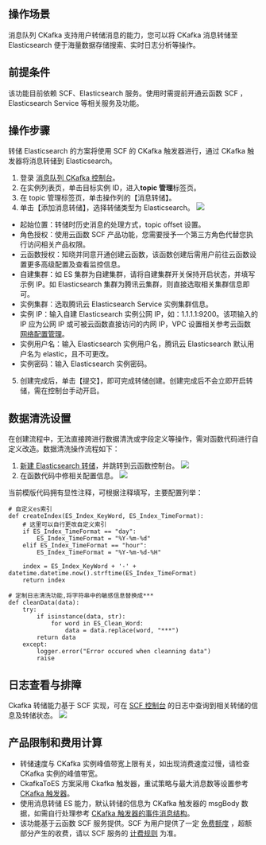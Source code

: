 ## 操作场景
消息队列 CKafka 支持用户转储消息的能力，您可以将 CKafka 消息转储至 Elasticsearch 便于海量数据存储搜索、实时日志分析等操作。

## 前提条件
该功能目前依赖 SCF、Elasticsearch 服务。使用时需提前开通云函数 SCF ，Elasticsearch Service 等相关服务及功能。


## 操作步骤[](id:1)
转储 Elasticsearch 的方案将使用 SCF 的 CKafka 触发器进行，通过 CKafka 触发器将消息转储到 Elasticsearch。
1. 登录 [消息队列 CKafka 控制台](https://console.cloud.tencent.com/ckafka)。
2. 在实例列表页，单击目标实例 ID，进入**topic 管理**标签页。
3. 在 topic 管理标签页，单击操作列的【消息转储】。
4. 单击【添加消息转储】，选择转储类型为 Elasticsearch。
![](https://main.qcloudimg.com/raw/ef35ef87117791731fffff3b6c8a28ff.png)
 - 起始位置：转储时历史消息的处理方式，topic offset 设置。
 - 角色授权：使用云函数 SCF 产品功能，您需要授予一个第三方角色代替您执行访问相关产品权限。
 - 云函数授权：知晓并同意开通创建云函数，该函数创建后需用户前往云函数设置更多高级配置及查看监控信息。
 - 自建集群：如 ES 集群为自建集群，请将自建集群开关保持开启状态，并填写示例 IP。如 Elasticsearch 集群为腾讯云集群，则直接选取相关集群信息即可。
 - 实例集群：选取腾讯云 Elasticsearch Service 实例集群信息。
 - 实例 IP：输入自建 Elasticsearch 实例公网 IP，如：1.1.1.1:9200。该项输入的 IP 应为公网 IP 或可被云函数直接访问的内网 IP，VPC 设置相关参考云函数 [网络配置管理](https://cloud.tencent.com/document/product/583/38202)。
 - 实例用户名：输入 Elasticsearch 实例用户名，腾讯云 Elasticsearch 默认用户名为 elastic，且不可更改。
 - 实例密码：输入  Elasticsearch 实例密码。
5. 创建完成后，单击【提交】，即可完成转储创建。创建完成后不会立即开启转储，需在控制台手动开启。

## 数据清洗设置[](id:2)
在创建流程中，无法直接跨进行数据清洗或字段定义等操作，需对函数代码进行自定义改造。数据清洗操作流程如下：
1. [新建 Elasticsearch 转储](#1)，并跳转到云函数控制台。
![](https://main.qcloudimg.com/raw/dcf1b93b0f91e90171977a63af50dead.png)
2. 在函数代码中修相关配置信息。
![](https://main.qcloudimg.com/raw/d53d4fd5aec72743c44be5b8efa623be.png)

当前模版代码拥有显性注释，可根据注释填写，主要配置列举：
```
# 自定义es索引
def createIndex(ES_Index_KeyWord, ES_Index_TimeFormat):
    # 这里可以自行更改自定义索引
    if ES_Index_TimeFormat == "day":
        ES_Index_TimeFormat = "%Y-%m-%d"
    elif ES_Index_TimeFormat == "hour":
        ES_Index_TimeFormat = "%Y-%m-%d-%H"

    index = ES_Index_KeyWord + '-' + datetime.datetime.now().strftime(ES_Index_TimeFormat)
    return index

# 定制日志清洗功能,将字符串中的敏感信息替换成***
def cleanData(data):
    try:
        if isinstance(data, str):
            for word in ES_Clean_Word:
                data = data.replace(word, "***")
        return data
    except:
        logger.error("Error occured when cleanning data")
        raise
```



## 日志查看与排障

Ckafka 转储能力基于 SCF 实现，可在 [SCF 控制台](https://console.cloud.tencent.com/scf) 的日志中查询到相关转储的信息及转储状态。
![](https://main.qcloudimg.com/raw/70f36ef4d426b6aae1ca30301514bf56.png)

## 产品限制和费用计算
- 转储速度与 CKafka 实例峰值带宽上限有关，如出现消费速度过慢，请检查 CKafka 实例的峰值带宽。
- CkafkaToES 方案采用 Ckafka 触发器，重试策略与最大消息数等设置参考 [CKafka 触发器](https://cloud.tencent.com/document/product/583/17530)。
- 使用消息转储 ES 能力，默认转储的信息为 CKafka 触发器的 msgBody 数据，如需自行处理参考 [CKafka 触发器的事件消息结构](https://cloud.tencent.com/document/product/583/17530#ckafka-.E8.A7.A6.E5.8F.91.E5.99.A8.E7.9A.84.E4.BA.8B.E4.BB.B6.E6.B6.88.E6.81.AF.E7.BB.93.E6.9E.84)。 
- 该功能基于云函数 SCF 服务提供。SCF 为用户提供了一定 [免费额度](https://cloud.tencent.com/document/product/583/12282) ，超额部分产生的收费，请以 SCF 服务的 [计费规则](https://cloud.tencent.com/document/product/583/17299) 为准。
